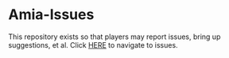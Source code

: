 # Amia-Issues
This repository exists so that players may report issues, bring up suggestions, et al. Click [HERE](https://github.com/amia-team/amia-issues/issues) to navigate to issues.

